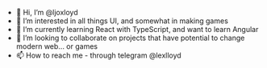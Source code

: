 - 👋 Hi, I’m @ljoxloyd
- 👀 I’m interested in all things UI, and somewhat in making games 
- 🌱 I’m currently learning React with TypeScript, and want to learn Angular 
- 💞️ I’m looking to collaborate on projects that have potential to change modern web... or games
- 📫 How to reach me - through telegram @lexlloyd

<!---
ljoxloyd/ljoxloyd is a ✨ special ✨ repository because its `README.md` (this file) appears on your GitHub profile.
You can click the Preview link to take a look at your changes.
--->

